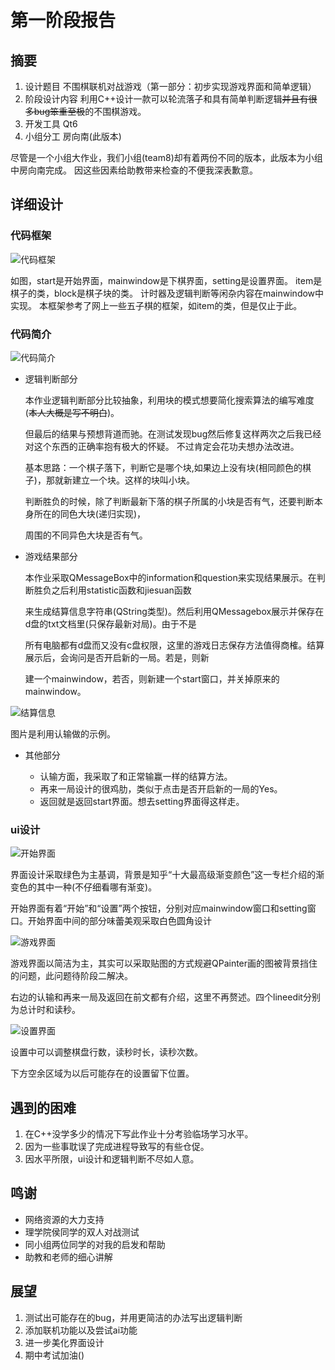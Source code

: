 # 第一阶段报告

## 摘要

1. 设计题目
不围棋联机对战游戏（第一部分：初步实现游戏界面和简单逻辑）
2. 阶段设计内容
利用C++设计一款可以轮流落子和具有简单判断逻辑~~并且有很多bug笨重至极~~的不围棋游戏。
3. 开发工具
Qt6
4. 小组分工
房向南(此版本)

尽管是一个小组大作业，我们小组(team8)却有着两份不同的版本，此版本为小组中房向南完成。
因这些因素给助教带来检查的不便我深表歉意。

## 详细设计

### 代码框架

![代码框架](http://m.qpic.cn/psc?/V13tRFxc0Vxo8W/ruAMsa53pVQWN7FLK88i5nWye3jR9EHevwHUQv7wFomC6eacn0NnMXpMGIPLqDQcH39iXP1ag5o7KsFO58wB2xUNI4SGvx*cgwr*BC304yE!/b&bo=aQLaBAAAAAADF4c!&rf=viewer_4=100x)

如图，start是开始界面，mainwindow是下棋界面，setting是设置界面。
item是棋子的类，block是棋子块的类。
计时器及逻辑判断等闲杂内容在mainwindow中实现。
本框架参考了网上一些五子棋的框架，如item的类，但是仅止于此。

### 代码简介

![代码简介](http://m.qpic.cn/psc?/V13tRFxc0Vxo8W/ruAMsa53pVQWN7FLK88i5mktKFftinw5rFZeObyKhpYvHacYkyYo64QlUFnqupVK8jSR5KiRutl4.*Kf6qUMSuc7Lk*8iagGnCaqdW7kSlA!/b&bo=JAU4BAAAAAADNw8!&rf=viewer_4)

+ 逻辑判断部分

    本作业逻辑判断部分比较抽象，利用块的模式想要简化搜索算法的编写难度(~~本人大概是写不明白~~)。

    但最后的结果与预想背道而驰。在测试发现bug然后修复这样两次之后我已经对这个东西的正确率抱有极大的怀疑。
    不过肯定会花功夫想办法改进。

    基本思路：一个棋子落下，判断它是哪个块,如果边上没有块(相同颜色的棋子)，那就新建立一个块。这样的块叫小块。

    判断胜负的时候，除了判断最新下落的棋子所属的小块是否有气，还要判断本身所在的同色大块(递归实现)，

    周围的不同异色大块是否有气。

+ 游戏结果部分

    本作业采取QMessageBox中的information和question来实现结果展示。在判断胜负之后利用statistic函数和jiesuan函数

    来生成结算信息字符串(QString类型)。然后利用QMessagebox展示并保存在d盘的txt文档里(只保存最新对局)。由于不是

    所有电脑都有d盘而又没有c盘权限，这里的游戏日志保存方法值得商榷。结算展示后，会询问是否开启新的一局。若是，则新

    建一个mainwindow，若否，则新建一个start窗口，并关掉原来的mainwindow。

![结算信息](http://m.qpic.cn/psc?/V13tRFxc0Vxo8W/ruAMsa53pVQWN7FLK88i5mktKFftinw5rFZeObyKhpYGi0RKcf.5hq.dTUuyyl2dfllAVGGoxkxzL67xIAYjdmX.JNK3BguTYDYjcaEj7jw!/b&bo=0gFJAgAAAAADF6o!&rf=viewer_4)

图片是利用认输做的示例。

+ 其他部分

  + 认输方面，我采取了和正常输赢一样的结算方法。
  + 再来一局设计的很鸡肋，类似于点击是否开启新的一局的Yes。
  + 返回就是返回start界面。想去setting界面得这样走。

### ui设计

![开始界面](http://m.qpic.cn/psc?/V13tRFxc0Vxo8W/ruAMsa53pVQWN7FLK88i5mktKFftinw5rFZeObyKhpYJ2EFtY4DGt9uefx8oS9vQ18qkOr0m8cF7lu*nPbzfBkWUOjk21I7qvKbDTnYqSqo!/b&bo=NAUnBAAAAAADFyA!&rf=viewer_4)

  界面设计采取绿色为主基调，背景是知乎“十大最高级渐变颜色”这一专栏介绍的渐变色的其中一种(不仔细看哪有渐变)。

  开始界面有着“开始”和“设置”两个按钮，分别对应mainwindow窗口和setting窗口。开始界面中间的部分味蕾美观采取白色圆角设计

![游戏界面](http://m.qpic.cn/psc?/V13tRFxc0Vxo8W/ruAMsa53pVQWN7FLK88i5nWye3jR9EHevwHUQv7wFokAdjWrYi7DMK*MqARc9Y412Prpm9Yopc64isXnFg1PpQ9oiqeiUDEU8f2XtykS3Vc!/b&bo=AwU8AwAAAAADFws!&rf=viewer_4)

  游戏界面以简洁为主，其实可以采取贴图的方式规避QPainter画的图被背景挡住的问题，此问题待阶段二解决。

  右边的认输和再来一局及返回在前文都有介绍，这里不再赘述。四个lineedit分别为总计时和读秒。

![设置界面](http://m.qpic.cn/psc?/V13tRFxc0Vxo8W/ruAMsa53pVQWN7FLK88i5nWye3jR9EHevwHUQv7wFok4dDE0iOyZS176uVoERTGQo3h0EqZ8dof046aG2HSJvxjFCpPVSUf.Jd7AuoSJ0kY!/b&bo=NAUnBAAAAAADFyA!&rf=viewer_4)

  设置中可以调整棋盘行数，读秒时长，读秒次数。

  下方空余区域为以后可能存在的设置留下位置。

## 遇到的困难

1. 在C++没学多少的情况下写此作业十分考验临场学习水平。
2. 因为一些事耽误了完成进程导致写的有些仓促。
3. 因水平所限，ui设计和逻辑判断不尽如人意。

## 鸣谢

+ 网络资源的大力支持
+ 理学院侯同学的双人对战测试
+ 同小组两位同学的对我的启发和帮助
+ 助教和老师的细心讲解

## 展望

1. 测试出可能存在的bug，并用更简洁的办法写出逻辑判断
2. 添加联机功能以及尝试ai功能
3. 进一步美化界面设计
4. 期中考试加油()

